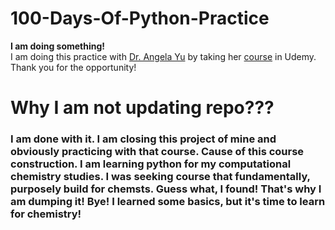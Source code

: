 # 100-Days-Of-Python-Practice
**I am doing something!**\
I am doing this practice with [Dr. Angela Yu](https://www.udemy.com/user/4b4368a3-b5c8-4529-aa65-2056ec31f37e/)
 by taking her [course](https://www.udemy.com/course/100-days-of-code/?couponCode=ST10MT30325G1) in Udemy. \
 Thank you for the opportunity!
# Why I am not updating repo???
### I am done with it. I am closing this project of mine and obviously practicing with that course. Cause of this course construction. I am learning python for my computational chemistry studies. I was seeking course that fundamentally, purposely build for chemsts. Guess what, I found! That's why I am dumping it! Bye! I learned some basics, but it's time to learn for chemistry!
